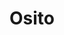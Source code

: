 ---
title: Osito
date: 
draft: false

# descripcion
description : Osito

materials: Plata 925

color: Plateado

dimensions: 1,3cm x 2cm

code: 02-14-0230

type: "Dijes"

categories: []

price: $4.060,00

price_eftvo: $3.450,00

# Images
# first image will be shown in the product page
images:
  # - image: "images/path_to_image"
  # La ubicacion de las imagenes es imagenes/Dijes/Dijes.Plata/02-14-0230-osito
  - image: "./images/dijes/plata/02-14-0230-osito.JPG"
---